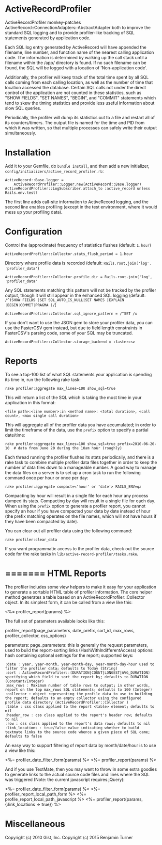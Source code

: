 ActiveRecordProfiler
====================

ActiveRecordProfiler monkey-patches 
ActiveRecord::ConnectionAdapters::AbstractAdapter both to improve the 
standard SQL logging and to provide profiler-like tracking of SQL
statements generated by application code.

Each SQL log entry generated by ActiveRecord will have appended the 
filename, line number, and function name of the nearest calling 
application code. The information is determined by walking up the call
stack until a filename within the /app/ directory is found. If no such
filename can be found, the SQL will be logged with a location of 
'Non-application code'.

Additionally, the profiler will keep track of the total time spent by all
SQL calls coming from each calling location, as well as the number of time
that location accessed the database. Certain SQL calls not under the
direct control of the application are not counted in these statistics,
such as "SHOW FIELDS", "SET NAMES", "BEGIN", and "COMMIT" statements which
tend to skew the timing statistics and provide less useful information
about slow SQL queries.

Periodically, the profiler will dump its statistics out to a file and
restart all of its counters/timers. The output file is named for the time
and PID from which it was written, so that multiple processes can safely
write their output simultaneously.

Installation
============
Add it to your Gemfile, do `bundle install`, and then add a new initializer, `config/initializers/active_record_profiler.rb`:

    ActiveRecord::Base.logger =
        ActiveRecordProfiler::Logger.new(ActiveRecord::Base.logger)
    ActiveRecordProfiler::LogSubscriber.attach_to :active_record unless Rails.env.test?


The first line adds call-site information to ActiveRecord logging, and the second line enables profiling (except in the test environment, where it would mess up your profiling data).

Configuration
=============
Control the (approximate) frequency of statistics flushes (default: `1.hour`)

    ActiveRecordProfiler::Collector.stats_flush_period = 1.hour

Directory where profile data is recorded (default: `Rails.root,join('log', 'profiler_data'`)

    ActiveRecordProfiler::Collector.profile_dir = Rails.root.join('log', 'profiler_data'

Any SQL statements matching this pattern will not be tracked by the 
profiler output, though it will still appear in the enhanced SQL logging
(default: `/^(SHOW FIELDS |SET SQL_AUTO_IS_NULL|SET NAMES |EXPLAIN |BEGIN|COMMIT|PRAGMA )/`)

    ActiveRecordProfiler::Collector.sql_ignore_pattern = /^SET /x

If you don't want to use the JSON gem to store your profiler data, you can
use the FasterCSV gem instead, but due to field length constraints in 
FasterCSV's parsing code, some of your SQL may be truncated.

    ActiveRecordProfiler::Collector.storage_backend = :fastercsv


Reports
=======
To see a top-100 list of what SQL statements your application is spending its
time in, run the following rake task:

    rake profiler:aggregate max_lines=100 show_sql=true

This will return a list of the SQL which is taking the most time in your 
application in this format:

    <file path>:<line number>:in <method name>: <total duration>, <call count>, <max single call duration>

This will aggregate all of the profiler data you have accumulated; in order 
to limit the timeframe of the data, use the `prefix` option to specify a
partial date/time:

    rake profiler:aggregate max_lines=100 show_sql=true prefix=2010-06-20-10  # data from June 20 during the 10am hour (roughly)

Each thread running the profiler flushes its stats periodically, and there
is a rake task to combine multiple profiler data files together in order to 
keep the number of data files down to a manageable number. A good way to 
manage the data files on a server is to set up a cron task to run the 
following command once per hour or once per day:

    rake profiler:aggregate compact=<'hour' or 'date'> RAILS_ENV=qa

Compacting by hour will result in a single file for each hour any process 
dumped its stats. Compacting by day will result in a single file for each 
day. When using the `prefix` option to generate a profiler report, you
cannot specify an hour if you have compacted your data by date instead of
hour (the prefix matching operates on the file names, which will not have
hours if they have been compacted by date).

You can clear out all profiler data using the following command:

    rake profiler:clear_data
  
If you want programmatic access to the profiler data, check out the source
code for the rake tasks in `lib/active-record-profiler/tasks.rake`.


=======
HTML Reports
============

The profiler includes some view helpers to make it easy for your application
to generate a sortable HTML table of profiler information. The core helper
method generates a table based on an ActiveRecordProfiler::Collector object.
In its simplest form, it can be called from a view like this:

  <div id="#profiler">
    <%= profiler_report(params) %>
  </div>
  
The full set of parameters available looks like this:

  profiler_report(page_parameters, date_prefix, sort_id, max_rows, profiler_collector, css_options)
  
parameters:
  page_parameters: this is generally the request parameters, used to build the report-sorting links (HashWithIndifferentAccess)
  options: hash containing optional settings for the report; supported keys:
  
    :date : year, year-month, year-month-day, year-month-day-hour used to filter the profiler data; defaults to Today (String)
    :sort : ActiveRecordProfiler::(DURATION|COUNT|LONGEST|AVG_DURATION) specifying which field to sort the report by; defaults to DURATION (Constant/Integer)
    :max_rows : Maximum number of table rows to output; in other words, report on the top max_rows SQL statements; defaults to 100 (Integer)
    :collector : object representing the profile data to use in building the report; defaults to an empty collector using the configured profile data directory (ActiveRecordProfiler::Collector )
    :table : css class applied to the report <table> element; defaults to nil
    :header_row : css class applied to the report's header row; defaults to nil
    :row : css class applied to the report's data rows; defaults to nil
    :link_locations : true/false value indicating whether to build textmate links to the source code whence a given piece of SQL came; defaults to false
  
An easy way to support filtering of report data by month/date/hour is to 
use a view like this:

  <%= profiler_date_filter_form(params) %>
  <%= profiler_report(params) %>
  
And if you use TextMate, then you may want to throw in some extra goodies
to generate links to the actual source code files and lines where the SQL
was triggered (Note: the current javascript requires jQuery):

  <%= profiler_date_filter_form(params) %>
  <%= profiler_report_local_path_form %>
  <%= profile_report_local_path_javascript %>
  <%= profiler_report(params, {:link_locations => true}) %>


Miscellaneous
=============

Copyright (c) 2010 Gist, Inc.
Copyright (c) 2015 Benjamin Turner
